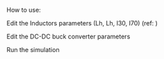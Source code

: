 How to use:

Edit the Inductors parameters (Lh, Lh, I30, I70) (ref: )

Edit the DC-DC buck converter parameters 

Run the simulation
